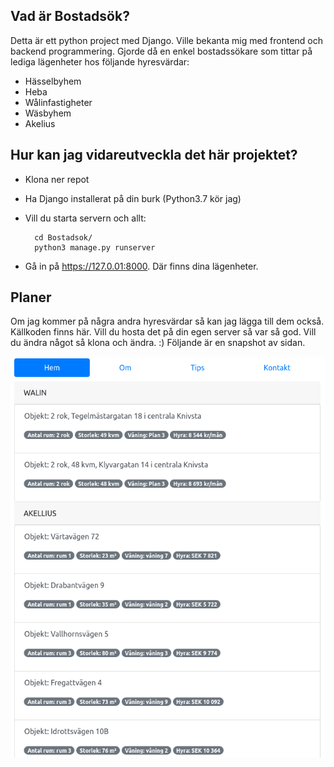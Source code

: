 ## Vad är Bostadsök?
Detta är ett python project med Django. Ville bekanta mig med frontend och backend programmering. Gjorde då en enkel bostadssökare som tittar på lediga lägenheter hos följande hyresvärdar:
* Hässelbyhem
* Heba
* Wålinfastigheter
* Wäsbyhem
* Akelius

## Hur kan jag vidareutveckla det här projektet?
* Klona ner repot
* Ha Django installerat på din burk (Python3.7 kör jag)
* Vill du starta servern och allt:

        cd Bostadsok/
        python3 manage.py runserver
* Gå in på https://127.0.01:8000. Där finns dina lägenheter.

## Planer
Om jag kommer på några andra hyresvärdar så kan jag lägga till dem också. Källkoden finns här. Vill du hosta det på din egen server så var så god. Vill du ändra något så klona och ändra. :)
Följande är en snapshot av sidan.

![Snapshot](img/screenshot.png)


